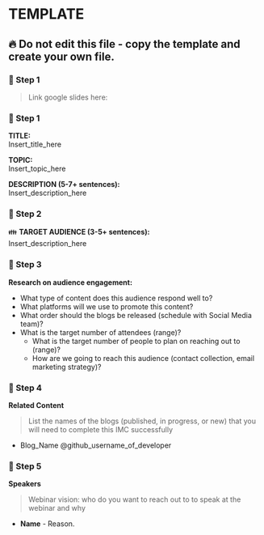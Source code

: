 # TEMPLATE

## :fire: Do not edit this file - copy the template and create your own file.

### :pushpin: Step 1
> Link google slides here:

### :pushpin: Step 1
**TITLE:**    
Insert_title_here

**TOPIC:**    
Insert_topic_here

**DESCRIPTION (5-7+ sentences):**    
Insert_description_here

### :pushpin: Step 2
:family: **TARGET AUDIENCE (3-5+ sentences):**    
Insert_description_here

### :pushpin: Step 3

**Research on audience engagement:**
  - What type of content does this audience respond well to?
  - What platforms will we use to promote this content?
  - What order should the blogs be released (schedule with Social Media team)?
  - What is the target number of attendees (range)?
    - What is the target number of people to plan on reaching out to (range)?
    - How are we going to reach this audience (contact collection, email marketing strategy)?

### :pushpin: Step 4

**Related Content**
> List the names of the blogs (published, in progress, or new) that you will need to complete this IMC successfully

- Blog_Name @github_username_of_developer

### :pushpin: Step 5

**Speakers**
> Webinar vision: who do you want to reach out to to speak at the webinar and why

- **Name** - Reason.

